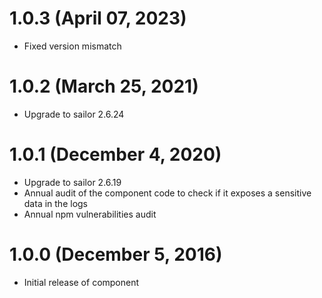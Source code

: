 # 1.0.3 (April 07, 2023)
* Fixed version mismatch

# 1.0.2 (March 25, 2021)

* Upgrade to sailor 2.6.24

# 1.0.1 (December 4, 2020)

* Upgrade to sailor 2.6.19
* Annual audit of the component code to check if it exposes a sensitive data in the logs
* Annual npm vulnerabilities audit

# 1.0.0 (December 5, 2016)

* Initial release of component
